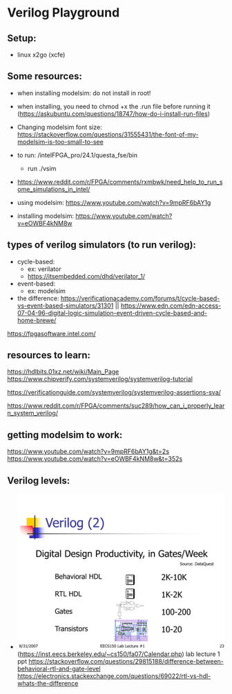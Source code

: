 # Verilog Playground

## Setup:
* linux x2go (xcfe)


## Some resources:
* when installing modelsim: do not install in root!
* when installing, you need to chmod +x the .run file before running it (https://askubuntu.com/questions/18747/how-do-i-install-run-files)
* Changing modelsim font size: https://stackoverflow.com/questions/31555431/the-font-of-my-modelsim-is-too-small-to-see
* to run: <install dir>/intelFPGA_pro/24.1/questa_fse/bin
    * run ./vsim
* https://www.reddit.com/r/FPGA/comments/rxmbwk/need_help_to_run_some_simulations_in_intel/

* using modelsim: https://www.youtube.com/watch?v=9mpRF6bAY1g
* installing modelsim: https://www.youtube.com/watch?v=eOWBF4kNM8w

## types of verilog simulators (to run verilog):
* cycle-based: 
    * ex: verilator
    * https://itsembedded.com/dhd/verilator_1/
* event-based:
    * ex: modelsim
* the difference: https://verificationacademy.com/forums/t/cycle-based-vs-event-based-simulators/31301 || https://www.edn.com/edn-access-07-04-96-digital-logic-simulation-event-driven-cycle-based-and-home-brewe/


https://fpgasoftware.intel.com/

## resources to learn:

https://hdlbits.01xz.net/wiki/Main_Page
https://www.chipverify.com/systemverilog/systemverilog-tutorial

https://verificationguide.com/systemverilog/systemverilog-assertions-sva/

https://www.reddit.com/r/FPGA/comments/suc289/how_can_i_properly_learn_system_verilog/


## getting modelsim to work:
https://www.youtube.com/watch?v=9mpRF6bAY1g&t=2s
https://www.youtube.com/watch?v=eOWBF4kNM8w&t=352s

## Verilog levels:
* ![alt text](./assets/ddpgw.png)
(https://inst.eecs.berkeley.edu/~cs150/fa07/Calendar.php) lab lecture 1 ppt
https://stackoverflow.com/questions/29815188/difference-between-behavioral-rtl-and-gate-level
https://electronics.stackexchange.com/questions/69022/rtl-vs-hdl-whats-the-difference